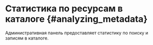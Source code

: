 # Статистика по ресурсам в каталоге {#analyzing_metadata}

Административная панель предоставляет статистику по поиску и записям в каталоге.